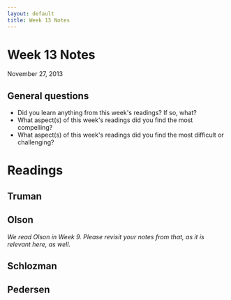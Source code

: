 ```yaml
---
layout: default
title: Week 13 Notes
---
```


# Week 13 Notes #
November 27, 2013

## General questions ##
* Did you learn anything from this week's readings? If so, what?
* What aspect(s) of this week's readings did you find the most compelling?
* What aspect(s) of this week's readings did you find the most difficult or challenging?


# Readings #

## Truman ##


## Olson ##
*We read Olson in Week 9. Please revisit your notes from that, as it is relevant here, as well.*

## Schlozman ##


## Pedersen ##
